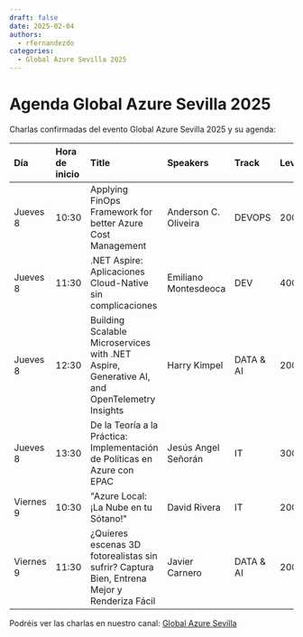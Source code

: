 ```yaml
---
draft: false
date: 2025-02-04
authors:
  - rfernandezdo  
categories:
  - Global Azure Sevilla 2025
---
```


# Agenda Global Azure Sevilla 2025

Charlas confirmadas del evento Global Azure Sevilla 2025 y su agenda:

| Día        | Hora de inicio | Title                                                                                             | Speakers               | Track                                         | Level |
| :--------- | :------------- | :------------------------------------------------------------------------------------------------ | :--------------------- | :-------------------------------------------- | :---- |
| Jueves 8   | 10:30          | Applying FinOps Framework for better Azure Cost Management                                        | Anderson C. Oliveira   | DEVOPS                                        | 200   |
| Jueves 8   | 11:30          | .NET Aspire: Aplicaciones Cloud-Native sin complicaciones                                         | Emiliano Montesdeoca   | DEV                                           | 400   |
| Jueves 8   | 12:30          | Building Scalable Microservices with .NET Aspire, Generative AI, and OpenTelemetry Insights       | Harry Kimpel           | DATA & AI                                     | 200   |
| Jueves 8   | 13:30          | De la Teoría a la Práctica: Implementación de Políticas en Azure con EPAC                         | Jesús Angel Señorán    | IT                                            | 300   |
| Viernes 9  | 10:30          | "Azure Local: ¡La Nube en tu Sótano!"                                                             | David Rivera           | IT                                            | 200   |
| Viernes 9  | 11:30          | ¿Quieres escenas 3D fotorealistas sin sufrir? Captura Bien, Entrena Mejor y Renderiza Fácil         | Javier Carnero         | DATA & AI                                     | 200   |




Podréis ver las charlas en nuestro canal: [Global Azure Sevilla](https://www.youtube.com/channel/UCrZscMN1NlRXTLgGEvlNOuQ)


